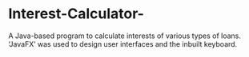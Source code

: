 # Interest-Calculator-
A Java-based program to calculate interests of various types of  loans. ‘JavaFX’ was used to design user interfaces and the inbuilt  keyboard.
